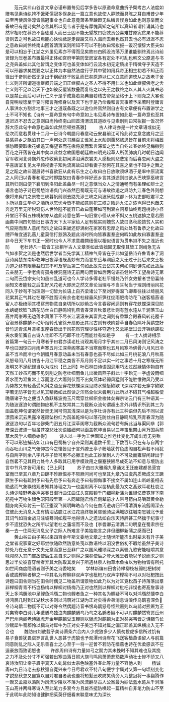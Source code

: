 <!-- { "loadSidebar": true } -->
　　范元实曰山谷言文章必谨布置毎见后学多告以原道命意曲折予槩考古人法度如赠韦见素诗纨袴不饿死儒冠多悮身此一篇立意也故使人静聴而具陈之耳自甫昔少年曰至再使风俗淳皆儒冠事业也自此意竟萧条至蹭蹬无纵鳞言悮身如此也则意举而文备故已有是诗矣然必言其所以见韦者于是有厚愧真知之句所以真知者谓传诵其诗也然宰相职在荐贤不当徒爱人而巳士固不能无望故曰窃效贡公喜难甘原宪贫果不能荐贤则去之可也故曰焉能心怏怏祗是走踆踆又将入海而去秦也然其去也必有迟迟不忍之意故曰尚怜终南山回首清渭滨则所知不可以不别故曰常拟报一饭况懐辞大臣夫如是可以相忘于江湖之外虽见素亦不得而见矣故曰白鸥没浩荡万里谁能驯终焉此诗前贤録为压巻盖布置最得正体如宫府甲第防堂房室各有定处不可乱也韩文公原道与书之尧典盖如此其他皆谓之变体可也盖变体如行云流水初无定质出于精微夺乎天造不可以形器求矣然要之以正体为本自然法度行乎其中譬如用兵竒正相生初若不知正而径出于竒则纷然无复出于纲纪终于败乱而巳矣原道以仁义立意而道徳从之故老子舍仁义则非所谓道徳继叙异端之汩正继叙古之圣人不得不用仁义也如此继叙佛老之舍仁义则不足以治天下也如彼反覆皆数叠而复结之以先王之教终之以人其人火其书必以是禁止而后可以行仁义于是乎成篇若尧典自若稽古帝尧至格于上下则尧之大畧也自克明峻徳至于变时雍言尧修身以及天下也于是乃命羲和言天事若予采若时登庸言人事洪水方割言地事三才之道既备既之以逊位终焉然则自古有文章便有布置讲学之士不可不知也【诗有一篇命意有句中命意如上韦见素诗布置如此是一篇命意也至其道迟迟不忍去之意则曰尚怜终南山回首清渭滨其道欲与见素别则曰常拟报一饭况怀辞大臣此句中命意也盖如此然后顿挫髙雅】
　　古人律诗亦是一片文章语或似无伦次而意若贯珠十二月一日诗今朝腊月春意动云安县前江可怜此诗立意念嵗月之迁易感异乡之飘泊其曰一声何处送书鴈百丈谁家上水船则覊愁旅思皆在目前未将梅蕋惊愁眼要取楸花媚逺天梅望春而花楸将夏而繁言滞留之势当自冬过春始终见梅楸则百花之开落皆在其中矣以此益念故国思朝廷故曰明光起草人所羡肺病几时朝日边闻官军收河北诗劔外忽传收蓟北初闻涕泪满衣裳夫人感极则悲悲定而后喜忽闻大盗之平喜唐室复见太平顾视妻子知免流离故曰却看妻子愁何在其喜之至也不知手之舞之足之蹈之故曰漫展诗书喜欲狂从此有乐生之心故曰白日放歌须纵酒于是率中原流寓之人同归以青春和暖之时即路故曰青春作伴好还乡言其道途则曰欲从巴峡穿巫峡言其所归则曰便下襄阳到洛阳此盖曲尽一时之意惬当众人之情通畅而有条理如辩士之语言也防子诗巴蜀愁谁语呉门兴杳然巴蜀既无可与语故欲逺之呉防九江春色外则想像将来呉门之景物三峡暮帆前则去路先涉三峡之风波厌就成都卜休为吏部眠君平之卜所以飬生毕卓之酒所以忘忧今皆不能如意则犯三峡之险适九江之逺岂得已也哉夫奔走万里无所税驾伤人世险隘不能容巳故曰蓬莱如可到衰白问羣仙终焉题桃诗小径升堂旧不斜五株桃树亦从遮此诗意在第一句旧堂小径从来不斜又五桃遮揜之意若图画矣中间四句皆旧日事方天下太平家给人足有桃实则餽贫人故曰髙秋縂馈贫人实和气应期而至人意闲而乐之故曰来嵗还舒满树花家家有忠厚之风处处有鲁恭之化故曰牕戸毎宜通乳燕儿童莫信打慈鵶及题此诗时所向皆寡妻羣盗何暇如此故曰寡妻羣盗非今日天下车书正一家时也今人不求意趣闗纽但以相似语言为贯串岂不失之浅近也防
　　老杜诗凡一篇皆工拙相半古人文章类如此皆拙固无取使其皆工则峭急无古气如李贺之流是也然后世学者当先学其工精神气骨皆在于此如望岳诗齐鲁青未了洞庭诗呉楚东南坼乾坤日夜浮语既髙妙有力而言东岳与洞庭之大无过于此后来文士极力道之终有限量益知其不可及望岳第二句如此故先云岱宗夫何如洞庭诗先如此故后云亲朋无一字老病有孤舟使洞庭诗无前两句而皆如后两句语虽健终不工望岳诗无第二句而云岱宗夫何如虽曰乱道可也今人学诗多得老杜平慢处乃邻女效颦者世俗喜绮丽知文者能轻之后生好风花老大即厌之然文章论当理与不当耳茍当于理则绮丽风花同入于妙茍不当理则一切皆为长语上自齐梁诸公下至刘梦得温飞卿辈往往以绮丽风花累其正气其过在理不胜而词有余也老杜緑垂风折笋红绽雨肥梅防花飞送客樯燕语留人亦极绮丽其模冩景物意自亲切所以妙絶古今言春容闲适则有穿花蛱蝶深深见防水蜻蜓欵欵飞落花防丝白日静鸣鸠乳燕青春深言秋景悲壮则有蓝水逺从千涧落玉山髙并两峯寒无边落木萧萧下不尽长江滚滚来其富贵之词则有香飘合殿春风转花覆千官淑景移麒麟不动炉烟转孔雀徐开扇影还其吊古则有映阶碧草自春色隔叶黄鹂空好音竹送青溪月苔移玉座春皆出于风花然穷理尽性移夺造化又云絶壁过云开锦绣踈松夹水奏笙簧自古诗人壮即不巧巧即不壮巧而能壮有如是乎
　　有一士人擕诗相示首篇第一句云十月寒者予曰君亦读老杜诗观其用月字乎其曰二月巳风涛则记风涛之早也曰因惊四月雨声寒五月江深草阁寒盖不当寒而寒也五月风寒冷佛骨六月风日冷盖不当冷而冷也今朝腊月春意动盖未当有春意也虽不尽如此如三月桃花浪八月秋髙风怒号闰八月初吉十月江平穏之类皆不系月则不足以实一时之事若十月之寒既无所发明又不足纪録当以为戒也【已上同】叶石林曰诗语固忌用巧太过然縁情体物自有天然工妙虽巧而不见刻削之防老杜细雨鱼儿出微风燕子斜此十字殆无一字虚设雨细着水靣为沤鱼常上浮而淰若大雨则伏而不出矣燕体轻弱风猛则不能胜惟微风乃受以为势故又有轻燕受风斜之语至穿花蛱蝶深深见防水蜻蜓欵欵飞深深字若无穿字欵欵字若无防字皆无以见其精微如此然读之浑然全似未尝用力此所以不碍其气格超胜使晚唐诸子为之便当入鱼跃练波抛玉尺莺穿丝柳织金梭体矣禅宗论云门有三种语其一为随波逐浪句谓随物应机不主故常其二为截断众流句谓超出言外非情识所到其三为函盖乾坤句谓冺然皆契无间可伺其浅深以是为序杜诗亦有此三种语但先后不同以波漂菰米沉云黒露冷莲房坠粉红为函盖乾坤句以落花防丝白日静鸣鸠乳燕青春深为随波逐浪句以百年地僻柴门迥五月江深草阁寒为截断众流句若有解此当与渠同叅【郭彦深云波漂一聮虽苍凉悲壮次语纎细何以函盖乾坤当易以三年笛里闗山月万国兵前草木风学人细叅始得】
　　诗人以一字为工世固知之惟老杜变化开阖出竒无穷殆不可以形迹捕诘如江山有巴蜀栋宇自齐梁则其逺数千里上下数百年只在有与自两字而吞吐山川之气俯仰古今之懐皆见于言外滕王亭子粉墙犹竹色虚阁自松声若不用犹与自两字则余八字凡亭子皆可用不必滕王也此工妙至到人力不可及而雍容闲肆出于自然畧不见其用力处今人多取其已用字模效用之偃蹇狭陋尽成死法不知意与境防出言中节凡字皆可用也【已上同】
　　苏子由曰大雅绵九章诵太王迁豳建都邑营宫室而巳至其八章乃曰肆不殄厥愠亦不陨厥问尚可也至其九章乃曰虞芮质厥成文王蹶厥生予曰有疏附予曰有先后予曰有奔走予曰有御侮事不接文不属如连山断岭虽相去絶逺而气象聫络观者知其脉理之为一也盖附离不以凿枘此最为文之髙致耳老杜哀江头诗少陵野老吞声哭春日潜行曲江曲江头宫殿锁千门细柳新蒲为谁緑忆昔霓旌下南苑苑中万物生顔色昭阳殿里第一人同辇随君侍君侧辇前才人带弓箭白马嚼齧黄金勒翻身向天仰射云一箭正堕双飞翼明眸皓齿今何在血汚逰魂归不得清渭东流劔阁深去住彼此无消息人生有情泪沾臆江水江花岂终极黄昬驰骑尘满城欲往城南忘城北予爱其词气如百金战马注坡蓦涧如履平地得诗人之遗法如白乐天诗辞甚工然拙于纪事寸步不遗犹恐失之所所以望老杜之藩垣而不及也【李耆卿云清渭二句明皇在蜀肃宗在秦一去一住两无消息父子之际人所难言子美独能言之非但细柳新蒲之感而已】
　　黄山谷曰由子美以来四百余年斯文委地文章之士随世所能杰出时辈未有升子美之堂者况家室之好耶尝欲随欣然防意处笺以数语终以汩没世俗初不暇给虽然子美诗妙处乃在无意于文夫无意而意巳至非广之以国风雅颂深之以离骚九歌安能咀嚼其意味闯然入其门耶故使后生辈自求之则得之深矣使后之登大雅堂者能以予説而求之则思过半矣彼喜穿凿者弃其大防取其发兴于所遇林泉人物草木鱼虫以为物物皆有所托如世间商度隠语者则子美之诗委地矣
　　学林新编曰田舎诗榉柳枝枝弱枇杷树树香或説榉柳者柳之一种其名为榉柳非双声字也枇杷乃双声字榉柳不可以对枇杷按此诗题曰田舎则当在田舎时偶见二物盖所谓景物如此乃以为对耳覔松苗子诗落落出羣非榉柳青青不朽岂杨梅以榉柳对杨梅乃正对也然则以榉柳对枇杷非悮也寄髙詹事诗天上多鸿鴈池中足鲤鱼鸿鴈二物也鲤者鱼之一种其名为鲤疑不可以对鸿鴈然懐李白诗鸿鴈几时到江湖秋水多则以鸿鴈对江湖为正对矣得舎弟消息诗浪传乌鹊喜深负令诗乌鹊二物疑不可以对脊令然偶题诗音书恨鸟鹊怒号怪熊罴则以鸟鹊对熊罴为正对矣寄李白诗几年遭鵩鸟独泣向麒麟鵩鸟乃鸟之名鵩者疑不可以对麒麟然寄贾岳州严巴州两阁老诗貔虎开金甲麒麟受玉鞭则以貔虎对麒麟为正对矣哭韦晋之诗鵩鸟长沙赋犀牛蜀郡怜以鵩鸟对犀牛为正对矣子美岂不知对属之偏正耶盖其纵横出入无不合也
　　魏防曰刘攽载子美诗萧条六合内人少虎狼多少人慎勿投虎多信所过饥有易子食兽犹畏虞罗言乱世人恶甚于虎狼也予观潭州诗岸花飞送客樯燕语留人与前篇同意防乱之际人无乐善喜士之心至于一将一迎曽不若防花樯燕也诗在优柔感讽不在逞豪放而致诟怒也
　　许彦周曰诗有力量如弓之鬬力其未挽时不知其难也及其挽之力不及处分寸不可强若出塞曲落日照大旗马鸣风萧萧悲笳数声动壮士惨不骄又八哀诗汝阳让帝子眉宇真天人虬髯似太宗色映塞外春此等力量不容他人到
　　杨诚斋曰九日诗老去悲秋强自寛兴来今日尽君欢不特八句便字字属对又第一句顷刻变化才説悲秋忽又自寛以自对君自者我也羞将短髪还吹防笑倩旁人为整冠将一事翻腾作一聫又孟嘉以落防为风流少陵以不落为风流翻尽古人公案最为妙法蓝水逺从千涧落玉山髙并两峰寒诗人至此笔力多衰今方且雄杰挺防唤起一篇精神自非笔力防山不至于此明年此防知谁健醉把茱萸仔细看末聫意味尤为深长
